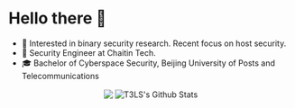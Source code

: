 # Hello there 👋

* 🧐   Interested in binary security research. Recent focus on host security.
* 💼   Security Engineer at Chaitin Tech.
* 🎓   Bachelor of Cyberspace Security, Beijing University of Posts and Telecommunications

<p align="center">
<img align="center" src="https://github-readme-stats.vercel.app/api/top-langs/?username=t3ls&hide_langs_below=1&theme=default&line_height=27&layout=compact" />
<img align="center" src="https://github-readme-stats.vercel.app/api?username=t3ls&show_icons=true&count_private=true&include_all_commits=true&line_height=21" alt="T3LS's Github Stats" />
</p>
